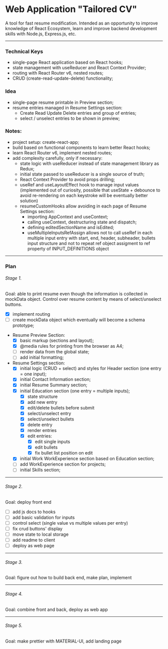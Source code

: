 # Web Application "Tailored CV" 

A tool for fast resume modification. Intended as an opportunity to improve knowledge of React Ecosystem, learn and improve backend development skills with Node.js, Express.js, etc. 

---
### Technical Keys

* single-page React application based on React hooks;
* state management with useReducer and React Context Provider;
* routing with React Router v6, nested routes;
* CRUD (create-read-update-delete) functionality;

### Idea

  * single-page resume printable in Preview section;
  * resume entries managed in Resume Settings section:
    * Create Read Update Delete entries and group of entries;
    * select / unselect entries to be shown in preview;
    
### Notes:

  * project setup: create-react-app;
  * build based on functional components to learn better React hooks;
  * learn React Router v6, implement nested routes;
  * add complexity carefully, only if necessary:
    * state logic with useReducer instead of state management library as Redux;
    * initial state passed to useReducer is a single source of truth;
    * React Context Provider to avoid props drilling;
    * useRef and useLayoutEffect hook to manage input values (implemented out of curiosity, possible that useState + debounce to avoid re-rendering on each keystroke will be eventually better solution)
    * resumeCustomHooks allow avoiding in each page of Resume Settings section:
      * importing AppContext and useContext;
      * calling useContext, destructuring state and dispatch;
      * defining editedSectionName and isEdited;
      * useMultipleInputsRefAssign allows not to call useRef in each multiple input entry with start, end, header, subheader, bullets input structure and not to repeat ref object assigment to ref property of INPUT_DEFINITIONS object
--- 

### Plan

###### Stage 1.

Goal: able to print resume even though the information is collected in mockData object. Control over resume content by means of select/unselect buttons.

  * [x] implement routing
  * [ ] create mockData object which eventually will become a schema prototype;
  * Resume Preview Section:
    * [x] basic markup (sections and layout);
    * [x] @media rules for printing from the browser as A4;
    * [ ] render data from the global state;
    * [ ] add initial formatting;
  * Resume Settings section:
    * [X] initial logic (CRUD + select) and styles for Header section (one entry = one input);
    * [X] initial Contact Information section;
    * [X] initial Resume Summary section;
    * [x] initial Education section (one entry = multiple inputs);
      * [X] state structure 
      * [X] add new entry
      * [X] edit/delete bullets before submit
      * [x] select/unselect entry
      * [x] select/unselect bullets
      * [x] delete entry
      * [x] render entries
      * [x] edit entries:
        * [x] edit single inputs
        * [X] edit bullets
        * [x] fix bullet list position on edit 
    * [x] initial Work WorkExperience section based on Education section;
    * [ ] add WorkExperience section for projects;
    * [ ] initial Skills section;
  
---
###### Stage 2.

Goal: deploy front end
* [ ] add js docs to hooks
* [ ] add basic validation for inputs
* [ ] control select (single value vs multiple values per entry)
* [ ] fix crud buttons' display
* [ ] move state to local storage
* [ ] add readme to client
* [ ] deploy as web page

---
###### Stage 3.
Goal: figure out how to build back end, make plan, implement

---
###### Stage 4.
Goal: combine front and back, deploy as web app

---
###### Stage 5.
Goal: make prettier with MATERIAL-UI, add landing page 
